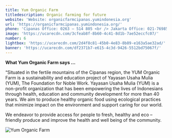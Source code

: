 ```yaml
---
title: Yum Organic Farm
titledescription: Organic farming for future
website: 'Website: organicfarmcipanas.yumindonesia.org'
url: 'https://organicfarmcipanas.yumindonesia.org/'
phone: 'Cipanas Office: 0263 – 514 805 <br /> Jakarta Office: 021-7698505'
image: 'https://ucarecdn.com/3cfeab8f-8b60-4c41-8d1b-7ae52eccfc07/'
number: 6
lightbox: 'https://ucarecdn.com/2d4f8c81-45b0-4e83-8b89-e163a5ae32ad/'
banner: 'https://ucarecdn.com/df2371b7-e615-4c3d-9426-5512bd75067f/'
---
```

**What Yum Organic Farm says ...**

“Situated in the fertile mountains of the Cipanas region, the YUM Organic Farm is a sustainability and education project of Yayasan Usaha Mulia (YUM), The Foundation for Noble Work. Yayasan Usaha Mulia (YUM) is a non-profit organization that has been empowering the lives of Indonesians through health, education and community development for more than 40 years. We aim to produce healthy organic food using ecological practices that minimize impact on the environment and support caring for our world.

We endeavor to provide access for people to fresh, healthy and eco – friendly produce and improve the health and well being of the community.

![Yum Organic Farm](https://ucarecdn.com/69af47c3-18f3-45f7-837c-02400b253213/ "Yum Organic Farm")

